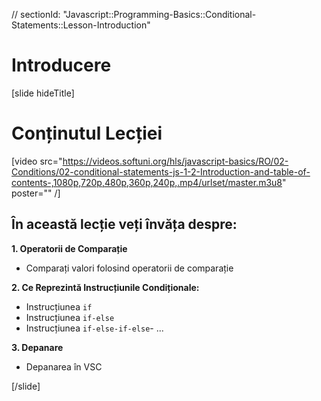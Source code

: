 // sectionId: "Javascript::Programming-Basics::Conditional-Statements::Lesson-Introduction"

# Introducere

[slide hideTitle]

# Conținutul Lecției

[video src="https://videos.softuni.org/hls/javascript-basics/RO/02-Conditions/02-conditional-statements-js-1-2-Introduction-and-table-of-contents-,1080p,720p,480p,360p,240p,.mp4/urlset/master.m3u8" poster="" /]

## În această lecție veți învăța despre:

**1. Operatorii de Comparație**

- Comparați valori folosind operatorii de comparație

**2. Ce Reprezintă Instrucțiunile Condiționale:**

- Instrucțiunea `if`                           
- Instrucțiunea   `if-else`                   
- Instrucțiunea  `if-else-if-else`- ...    

**3. Depanare**

- Depanarea în VSC

[/slide]
